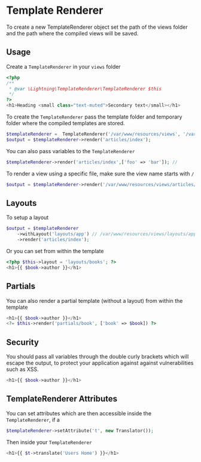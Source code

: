 # Template Renderer

To create a new TemplateRenderer object set the path of the views folder and the path where the compiled views will be saved.

## Usage

Create a `TemplateRenderer` in your `views` folder

```php
<?php
/**
 * @var \Lightning\TemplateRenderer\TemplateRenderer $this
 */
?>
<h1>Heading <small class="text-muted">Secondary text</small></h1>
```

To create the `TemplateRenderer` pass the template folder and temporary folder where the compiled templates are stored.

```php
$templateRenderer =  TemplateRenderer('/var/www/resources/views', '/var/www/tmp/views');
$output = $templateRenderer->render('articles/index');
```


You can also pass variables to the `TemplateRenderer`

```php
$templateRenderer->render('articles/index',['foo' => 'bar']); // 
```


To render a view using a specific file, make sure the view name starts with `/`

```php
$output = $templateRenderer->render('/var/www/resources/views/articles/index.php');
```

## Layouts

To setup a layout

```php
$output = $templateRenderer
    ->withLayout('layouts/app') // /var/www/resources/views/layouts/app.php
    ->render('articles/index');
```

Or you can set from within the template

```php
<?php $this->layout = 'layouts/books'; ?> 
<h1>{{ $book->author }}</h1>
```

## Partials

You can also render a partial template (without a layout) from within the template

```php
<h1>{{ $book->author }}</h1>
<?= $this->render('partials/book', ['book' => $book]) ?>
```

## Security

You should pass all variables through the double curly brackets which will escape the output, to protect your application against against vulnerabilities such as XSS.

```php
<h1>{{ $book->author }}</h1>
```

## TemplateRenderer Attributes

You can set attributes which are then accessible inside the `TemplateRenderer`, if a 

```php
$templateRenderer->setAttribute('t', new Translator());
```

Then inside your `TemplateRenderer`

```php
<h1>{{ $t->translate('Users Home') }}</h1>
```